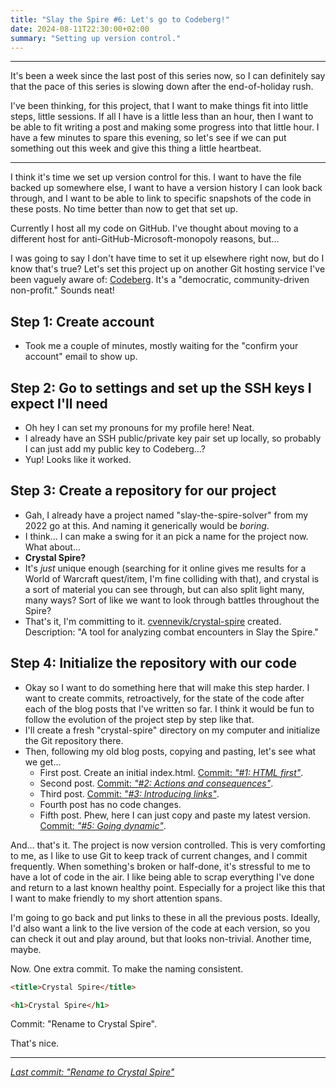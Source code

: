 ```yaml
---
title: "Slay the Spire #6: Let's go to Codeberg!"
date: 2024-08-11T22:30:00+02:00
summary: "Setting up version control."
---
```


---

It's been a week since the last post of this series now, so I can definitely say that the pace of this series is slowing down after the end-of-holiday rush.

I've been thinking, for this project, that I want to make things fit into little steps, little sessions. If all I have is a little less than an hour, then I want to be able to fit writing a post and making some progress into that little hour. I have a few minutes to spare this evening, so let's see if we can put something out this week and give this thing a little heartbeat.

---

I think it's time we set up version control for this. I want to have the file backed up somewhere else, I want to have a version history I can look back through, and I want to be able to link to specific snapshots of the code in these posts. No time better than now to get that set up.

Currently I host all my code on GitHub. I've thought about moving to a different host for anti-GitHub-Microsoft-monopoly reasons, but...

I was going to say I don't have time to set it up elsewhere right now, but do I know that's true? Let's set this project up on another Git hosting service I've been vaguely aware of: [Codeberg](https://codeberg.org/). It's a "democratic, community-driven non-profit." Sounds neat!

## Step 1: Create account

- Took me a couple of minutes, mostly waiting for the "confirm your account" email to show up.

## Step 2: Go to settings and set up the SSH keys I expect I'll need

- Oh hey I can set my pronouns for my profile here! Neat.
- I already have an SSH public/private key pair set up locally, so probably I can just add my public key to Codeberg...?
- Yup! Looks like it worked.

## Step 3: Create a repository for our project

- Gah, I already have a project named "slay-the-spire-solver" from my 2022 go at this. And naming it generically would be _boring_.
- I think... I can make a swing for it an pick a name for the project now. What about...
- **Crystal Spire?**
- It's _just_ unique enough (searching for it online gives me results for a World of Warcraft quest/item, I'm fine colliding with that), and crystal is a sort of material you can see through, but can also split light many, many ways? Sort of like we want to look through battles throughout the Spire?
- That's it, I'm committing to it. [cvennevik/crystal-spire](https://codeberg.org/cvennevik/crystal-spire) created. Description: "A tool for analyzing combat encounters in Slay the Spire."

## Step 4: Initialize the repository with our code

- Okay so I want to do something here that will make this step harder. I want to create commits, retroactively, for the state of the code after each of the blog posts that I've written so far. I think it would be fun to follow the evolution of the project step by step like that.
- I'll create a fresh "crystal-spire" directory on my computer and initialize the Git repository there.
- Then, following my old blog posts, copying and pasting, let's see what we get...
    - First post. Create an initial index.html. [Commit: _"#1: HTML first"_](https://codeberg.org/cvennevik/crystal-spire/commit/13ea21e15f66564b20ea0972187ce772c4437653).
    - Second post. [Commit: _"#2: Actions and consequences"_](https://codeberg.org/cvennevik/crystal-spire/commit/2fb0c59bcc6ab0799d350b69c9859b1059b7d95d).
    - Third post. [Commit: _"#3: Introducing links"_](https://codeberg.org/cvennevik/crystal-spire/commit/12d6098e07ecd5de448b3d76e96805c9496145bb).
    - Fourth post has no code changes.
    - Fifth post. Phew, here I can just copy and paste my latest version. [Commit: _"#5: Going dynamic"_](https://codeberg.org/cvennevik/crystal-spire/commit/f6b46cd46502af1e872869ac2c8f6de71cfaa657).

And... that's it. The project is now version controlled. This is very comforting to me, as I like to use Git to keep track of current changes, and I commit frequently. When something's broken or half-done, it's stressful to me to have a lot of code in the air. I like being able to scrap everything I've done and return to a last known healthy point. Especially for a project like this that I want to make friendly to my short attention spans.

I'm going to go back and put links to these in all the previous posts. Ideally, I'd also want a link to the live version of the code at each version, so you can check it out and play around, but that looks non-trivial. Another time, maybe.

Now. One extra commit. To make the naming consistent.

```html
<title>Crystal Spire</title>
```

```html
<h1>Crystal Spire</h1>
```

Commit: "Rename to Crystal Spire".

That's nice.

---

_[Last commit: "Rename to Crystal Spire"](https://codeberg.org/cvennevik/crystal-spire/src/commit/2110563631b80369ec3d862d730d0b902e77a8b3/index.html)_
